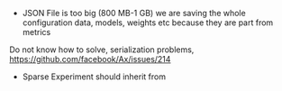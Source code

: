 + JSON File is too big (800 MB-1 GB) we are saving the whole configuration data, models, weights etc because they are part from metrics

Do not know how to solve, serialization problems, https://github.com/facebook/Ax/issues/214

+ Sparse Experiment should inherit from